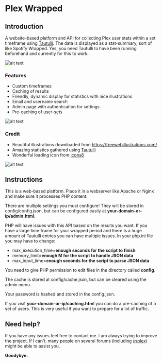 # Plex Wrapped
## Introduction

A website-based platform and API for collecting Plex user stats within a set timeframe using [Tautulli](https://github.com/Tautulli/Tautulli). The data is displayed as a stat-summary, sort of like Spotify Wrapped. Yes, you need Tautulli to have been running beforehand and currently for this to work.

![alt text](https://raw.githubusercontent.com/aunefyren/Plex-Wrapped/main/assets/img/example_01.PNG?raw=true)

### Features
- Custom timeframes
- Caching of results
- Friendly, dynamic display for statistics with nice illustrations
- Email and username search
- Admin page with authentication for settings
- Pre-caching of user-sets

![alt text](https://raw.githubusercontent.com/aunefyren/Plex-Wrapped/main/assets/img/example_02.PNG?raw=true)

### Credit
- Beautiful illustrations downloaded from https://freewebillustrations.com/
- Amazing statistics gathered using [Tautulli](https://github.com/Tautulli/Tautulli)
- Wonderful loading icon from [icons8](https://icons8.com/preloaders/en/miscellaneous/hourglass/)

![alt text](https://raw.githubusercontent.com/aunefyren/Plex-Wrapped/main/assets/img/example_03.PNG?raw=true)

## Instructions
This is a web-based platform. Place it in a webserver like Apache or Nginx and make sure it processes PHP content.

There are multiple settings you must configure! They will be stored in config/config.json, but can be configured easily at <b>your-domain-or-ip/admin.html</b>.

PHP will have issues with this API based on the results you want. If you have a large time frame for your wrapped period and there is a huge amount of Tautulli entries you can have multiple issues.
In your php.ini file you may have to change:
- max_execution_time=<b>enough seconds for the script to finish</b>
- memory_limit=<b>enough M for the script to handle JSON data</b>
- max_input_time=<b>enough seconds for the script to parse JSON data</b>

You need to give PHP permission to edit files in the directory called <b>config</b>.

The cache is stored at config/cache.json, but can be cleared using the admin menu.

Your password is hashed and stored in the config.json.

If you visit <b>your-domain-or-ip/caching.html</b> you can do a pre-caching of a set of users. This is very useful if you want to prepare for a lot of traffic.

## Need help?
If you have any issues feel free to contact me. I am always trying to improve the project. If I can't, many people on several forums (including [/r/plex](https://www.reddit.com/r/plex)) might be able to assist you.

<b>Goodybye.</b>
